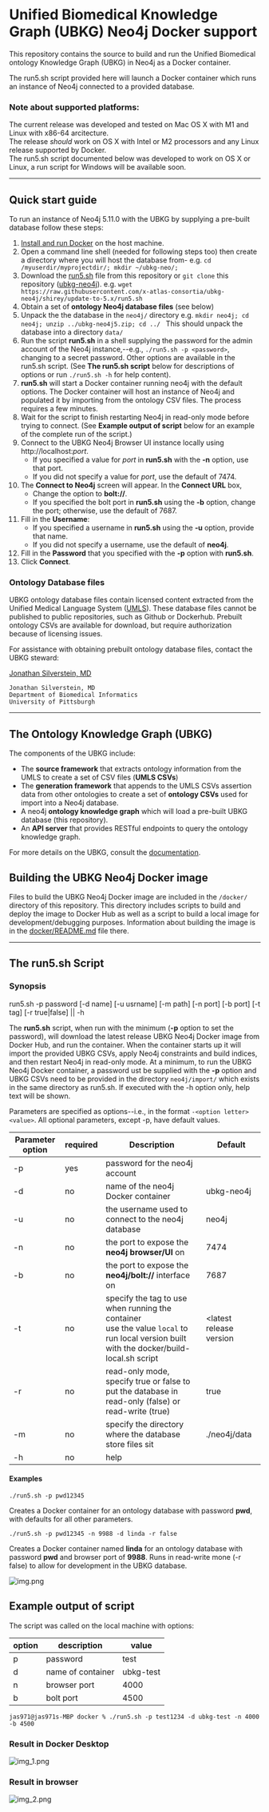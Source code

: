 # Unified Biomedical Knowledge Graph (UBKG) Neo4j Docker support
This repository contains the source to build and run the Unified Biomedical ontology Knowledge Graph (UBKG) in Neo4j as a Docker container.

The run5.sh script provided here will launch a Docker container which runs an instance of Neo4j connected to a provided database.

### Note about supported platforms:
The current release was developed and tested on Mac OS X with M1 and Linux with x86-64 arcitecture.<br />
The release *should* work on OS X with Intel or M2 processors and any Linux release supported by Docker.<br />
The run5.sh script documented below was developed to work on OS X or Linux, a run script for Windows will be available soon.

---
## Quick start guide
To run an instance of Neo4j 5.11.0 with the UBKG by supplying a pre-built database follow these steps: <br />

1. [Install and run Docker](https://docs.docker.com/engine/install/) on the host machine.
2. Open a command line shell (needed for following steps too) then create a directory where you will host the database from- e.g. `cd /myuserdir/myprojectdir/; mkdir ~/ubkg-neo/;`
3. Download the [run5.sh](https://raw.githubusercontent.com/x-atlas-consortia/ubkg-neo4j/shirey/update-to-5.x/run5.sh) file from this repository or `git clone` this repository ([ubkg-neo4j](https://github.com/x-atlas-consortia/ubkg-neo4j)).  e.g. `wget https://raw.githubusercontent.com/x-atlas-consortia/ubkg-neo4j/shirey/update-to-5.x/run5.sh`
4. Obtain a set of **ontology Neo4j database files** (see below)
5. Unpack the the database in the `neo4j/` directory e.g. `mkdir neo4j; cd neo4j; unzip ../ubkg-neo4j5.zip; cd ../ `
     This should unpack the database into a directory `data/`
6. Run the script **run5.sh** in a shell supplying the password for the admin account of the Neo4j instance,--e.g., `./run5.sh -p <password>`, changing <password> to a secret password. Other options are available in the run5.sh script. (See **The run5.sh script** below for descriptions of options or run `./run5.sh -h` for help content). 
6. **run5.sh** will start a Docker container running neo4j with the default options. The Docker container will host an instance of Neo4j and populated it by importing from the ontology CSV files.  The process requires a few minutes.
7. Wait for the script to finish restarting Neo4j in read-only mode before trying to connect. (See **Example output of script** below for an example of the complete run of the script.)
8. Connect to the UBKG Neo4j Browser UI instance locally using http://localhost:_port_.
   * If you specified a value for _port_ in **run5.sh** with the **-n** option, use that port. 
   * If you did not specify a value for _port_, use the default of 7474. 
9. The **Connect to Neo4j** screen will appear. In the **Connect URL** box,
   * Change the option to **bolt://**.
   * If you specified the bolt port in **run5.sh** using the **-b** option, change the port; otherwise, use the default of 7687. 
10. Fill in the **Username**:
     * If you specified a username in **run5.sh** using the **-u** option, provide that name.
     * If you did not specify a username, use the default of **neo4j**.
11. Fill in the **Password** that you specified with the **-p** option with **run5.sh**.
12. Click **Connect**.
    
### Ontology Database files
UBKG ontology database files contain licensed content extracted from the Unified Medical Language System ([UMLS](https://www.nlm.nih.gov/research/umls/index.html)).
These database  files cannot be published to public repositories, such as Github or Dockerhub. Prebuilt ontology CSVs are available for download, but require authorization because of licensing issues. 

For assistance with obtaining prebuilt ontology database files, contact the UBKG steward:

   [Jonathan Silverstein, MD](mailto:j.c.s@pitt.edu)

      
    Jonathan Silverstein, MD
    Department of Biomedical Informatics
    University of Pittsburgh

---

## The Ontology Knowledge Graph (UBKG)
The components of the UBKG include:

- The **source framework** that extracts ontology information from the UMLS to create a set of CSV files (**UMLS CSVs**)
- The **generation framework** that appends to the UMLS CSVs assertion data from other ontologies to create a set of **ontology CSVs** used for import into a Neo4j database.
- A neo4j  **ontology knowledge graph** which will load a pre-built UBKG database (this repository).
- An **API server** that provides RESTful endpoints to query the ontology knowledge graph.

For more details on the UBKG, consult the [documentation](https://ubkg.docs.xconsortia.org/).



## Building the UBKG Neo4j Docker image
Files to build the UBKG Neo4j Docker image are included in the `/docker/` directory of this repository.  This directory includes scripts to build and deploy the image to Docker Hub as well as a script to build a local image for development/debugging purposes. Information about building the image is in the [docker/README.md](https://github.com/x-atlas-consortia/ubkg-neo4j/blob/main/docker/README.md) file there.

---

## The run5.sh Script

  ### Synopsis

  run5.sh -p password [-d name] [-u usrname] [-m path] [-n port] [-b port] [-t tag] [-r true|false] || -h

The **run5.sh** script, when run with the minimum (**-p** option to set the password), will download the latest release UBKG Neo4j Docker image from Docker Hub, and run the container.  When the container starts up it will import the provided UBKG CSVs, apply Neo4j constraints and build indices, and then restart Neo4j in read-only mode.  At a minimum, to run the UBKG Neo4j Docker container, a password ust be supplied with the **-p** option and UBKG CSVs need to be provided in the directory `neo4j/import/` which exists in the same directory as run5.sh.  If executed with the -h option only, help text will be shown.

Parameters are specified as options--i.e., in the format `-<option letter> <value>`.  All optional parameters, except -p, have default values.

| Parameter option | required | Description                                                                         | Default      |
|------------------|----------|-------------------------------------------------------------------------------------|--------------|
| -p                | yes      | password for the neo4j account                                                      |              |
| -d                | no       | name of the neo4j Docker container                                                  | ubkg-neo4j   |
| -u                | no       | the username used to connect to the neo4j database                                  | neo4j        |
| -n                | no       | the port to expose the **neo4j browser/UI** on                                      | 7474         |
| -b                | no       | the port to expose the **neo4j/bolt://** interface on                               | 7687         |
| -t                | no       | specify the tag to use  when running the container <br />use the value `local` to run local version built with the docker/build-local.sh script| <latest release version |
| -r                | no       | read-only mode, specify true or false to put the database in read-only (false) or read-write (true) | true |
| -m               | no       | specify the directory where the database store files sit | ./neo4j/data |
| -h                | no       | help                                                                                ||


#### Examples
```
./run5.sh -p pwd12345
```
Creates a Docker container for an ontology database with password **pwd**, with defaults for all other parameters.
```
./run5.sh -p pwd12345 -n 9988 -d linda -r false
```
Creates a Docker container named **linda** for an ontology database with password **pwd** and browser port of **9988**.  Runs in read-write mone (-r false) to allow for development in the UBKG database.

![img.png](img.png)

## Example output of script

The script was called on the local machine with options:

| option |description|value|
|--------|---|---|
|p|password|test|
|d|name of container|ubkg-test|
|n|browser port|4000|
|b|bolt port|4500|

```
jas971@jas971s-MBP docker % ./run5.sh -p test1234 -d ubkg-test -n 4000 -b 4500

```

### Result in Docker Desktop
![img_1.png](img_1.png)

### Result in browser

![img_2.png](img_2.png)

